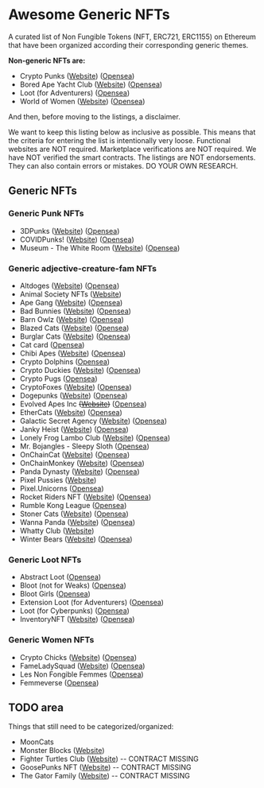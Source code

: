 # Awesome Generic NFTs

A curated list of Non Fungible Tokens (NFT, ERC721, ERC1155) on Ethereum that have been organized according their corresponding generic themes.

**Non-generic NFTs are:**

* Crypto Punks ([Website](https://www.larvalabs.com/cryptopunks)) ([Opensea](https://opensea.io/collection/cryptopunks))
* Bored Ape Yacht Club ([Website](https://boredapeyachtclub.com/)) ([Opensea](https://opensea.io/collection/boredapeyachtclub))
* Loot (for Adventurers) ([Opensea](https://opensea.io/collection/lootproject))
* World of Women ([Website](https://worldofwomen.art/)) ([Opensea](https://opensea.io/collection/world-of-women-nft))

And then, before moving to the listings, a disclaimer.

We want to keep this listing below as inclusive as possible. This means that the criteria for entering the list is intentionally very loose. Functional websites are NOT required. Marketplace verifications are NOT required. We have NOT verified the smart contracts. The listings are NOT endorsements. They can also contain errors or mistakes. DO YOUR OWN RESEARCH.

## Generic NFTs

### Generic Punk NFTs

* 3DPunks ([Website](https://3d-punks.com/)) ([Opensea](https://opensea.io/collection/3dpunks))
* COVIDPunks! ([Website](https://www.covidpunks.com/)) ([Opensea](https://opensea.io/collection/covidpunksnft))
* Museum - The White Room ([Website](https://www.museum-refined.art/)) ([Opensea](https://opensea.io/collection/museum-the-white-room))

### Generic adjective-creature-fam NFTs

* Altdoges ([Website](https://www.altdoges.com/)) ([Opensea](https://opensea.io/collection/altdoges))
* Animal Society NFTs ([Website](https://animalsocietynft.com/))
* Ape Gang ([Website](https://apegang.art/)) ([Opensea](https://opensea.io/collection/ape-gang))
* Bad Bunnies ([Website](https://badbunniesnft.com/)) ([Opensea](https://opensea.io/collection/bad-bunnies-nft))
* Barn Owlz ([Website](https://www.barnowlz.io/)) ([Opensea](https://opensea.io/collection/barn-owlz))
* Blazed Cats ([Website](https://blazedcats.com/)) ([Opensea](https://opensea.io/collection/blazedcats))
* Burglar Cats ([Website](https://burglarcats.com/)) ([Opensea](https://opensea.io/collection/burglarcatsnft))
* Cat card ([Opensea](https://opensea.io/collection/cat-card))
* Chibi Apes ([Website](https://chibiapes.com/)) ([Opensea](https://opensea.io/collection/chibi-apes))
* Crypto Dolphins ([Opensea](https://opensea.io/collection/cryptodolphins))
* Crypto Duckies ([Website](https://www.cryptoduckies.co/)) ([Opensea](https://opensea.io/collection/crypto-duckies))
* Crypto Pugs ([Opensea](https://opensea.io/collection/crypto-pugs))
* CryptoFoxes ([Website](https://www.cryptofoxes.io/)) ([Opensea](https://opensea.io/collection/cryptofoxes-v2))
* Dogepunks ([Website](https://dogepunks.com/)) ([Opensea](https://opensea.io/collection/dogepunks))
* Evolved Apes Inc ~~([Website](https://www.evolvedapes.com/))~~ ([Opensea](https://opensea.io/collection/evolved-apes-inc))
* EtherCats ([Website](https://www.ethercats.io/)) ([Opensea](https://opensea.io/collection/ethercats))
* Galactic Secret Agency ([Website](https://www.galacticsecretagency.com/)) ([Opensea](https://opensea.io/collection/galactic-secret-agency))
* Janky Heist ([Website](https://jankyheist.com/)) ([Opensea](https://opensea.io/collection/jankyheist))
* Lonely Frog Lambo Club ([Website](https://www.lonelyfroglamboclub.com/)) ([Opensea](https://opensea.io/collection/thelonelyfroglamboclub))
* Mr. Bojangles - Sleepy Sloth ([Opensea](https://opensea.io/collection/sleepy-mrbojangles))
* OnChainCat ([Website](https://onchaincat.com/)) ([Opensea](https://opensea.io/collection/onchaincat))
* OnChainMonkey ([Website](https://onchainmonkey.com/)) ([Opensea](https://opensea.io/collection/onchainmonkey))
* Panda Dynasty ([Website](https://pandadynasty.io/)) ([Opensea](https://opensea.io/collection/pandadynasty))
* Pixel Pussies ([Website](https://pixelpussy.io/))
* Pixel.Unicorns ([Opensea](https://opensea.io/collection/pixel-unicorns-))
* Rocket Riders NFT ([Website](https://www.rocketridersnft.com/)) ([Opensea](https://opensea.io/collection/rocketridersnft))
* Rumble Kong League ([Opensea](https://opensea.io/collection/rumble-kong-league))
* Stoner Cats ([Website](https://www.stonercats.com/)) ([Opensea](https://opensea.io/collection/stoner-cats-official))
* Wanna Panda ([Website](https://wannapanda.com/)) ([Opensea](https://opensea.io/collection/wannapandaofficial))
* Whatty Club ([Website](https://whatty.club/))
* Winter Bears ([Website](https://www.winterbearsnft.com/)) ([Opensea](https://opensea.io/collection/winterbears))

### Generic Loot NFTs

* Abstract Loot ([Opensea](https://opensea.io/collection/abstract-loot))
* Bloot (not for Weaks) ([Opensea](https://opensea.io/collection/blootofficial))
* Bloot Girls ([Opensea](https://opensea.io/collection/blootgirl))
* Extension Loot (for Adventurers) ([Opensea](https://opensea.io/collection/xloot))
* Loot (for Cyberpunks) ([Opensea](https://opensea.io/collection/loot-for-cyberpunks))
* InventoryNFT ([Website](https://www.inventorynft.net/)) ([Opensea](https://opensea.io/collection/inventorynft))

### Generic Women NFTs

* Crypto Chicks ([Website](https://www.cryptochicks.app/)) ([Opensea](https://opensea.io/collection/the-crypto-chicks))
* FameLadySquad ([Website](https://www.fameladysquad.com/)) ([Opensea](https://opensea.io/collection/fameladysquad))
* Les Non Fongible Femmes ([Opensea](https://opensea.io/collection/les-non-fongible-femmes))
* Femmeverse ([Opensea](https://opensea.io/collection/femmeverse))

## TODO area

Things that still need to be categorized/organized:

* MoonCats
* Monster Blocks ([Website](https://www.monsterblocks.io/))
* Fighter Turtles Club ([Website](https://www.fighterturtles.club/)) -- CONTRACT MISSING
* GoosePunks NFT ([Website](https://goosepunks.com/)) -- CONTRACT MISSING
* The Gator Family ([Website](https://thegatorfamily.com/)) -- CONTRACT MISSING
